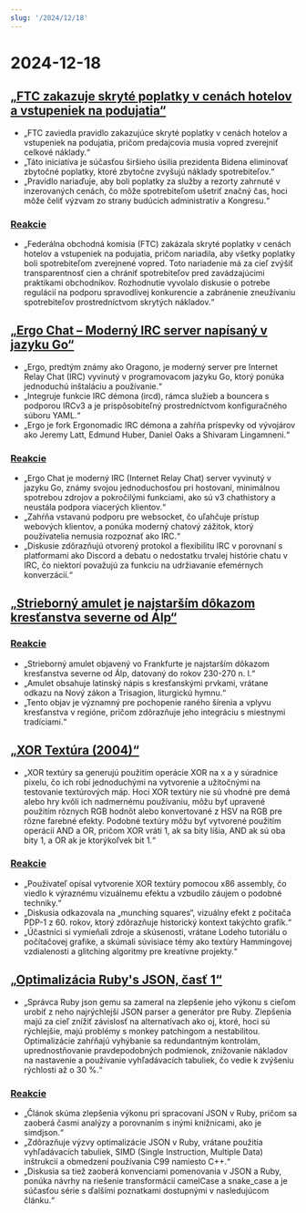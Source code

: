 ```yaml
---
slug: '/2024/12/18'
---
```


# 2024-12-18

## [„FTC zakazuje skryté poplatky v cenách hotelov a vstupeniek na podujatia“](https://www.cnbc.com/2024/12/17/ftc-bans-hidden-junk-fees-in-hotel-event-ticket-prices-.html)

- „FTC zaviedla pravidlo zakazujúce skryté poplatky v cenách hotelov a vstupeniek na podujatia, pričom predajcovia musia vopred zverejniť celkové náklady.“
- „Táto iniciatíva je súčasťou širšieho úsilia prezidenta Bidena eliminovať zbytočné poplatky, ktoré zbytočne zvyšujú náklady spotrebiteľov.“
- „Pravidlo nariaďuje, aby boli poplatky za služby a rezorty zahrnuté v inzerovaných cenách, čo môže spotrebiteľom ušetriť značný čas, hoci môže čeliť výzvam zo strany budúcich administratív a Kongresu.“

### [Reakcie](https://news.ycombinator.com/item?id=42445037)

- „Federálna obchodná komisia (FTC) zakázala skryté poplatky v cenách hotelov a vstupeniek na podujatia, pričom nariadila, aby všetky poplatky boli spotrebiteľom zverejnené vopred. Toto nariadenie má za cieľ zvýšiť transparentnosť cien a chrániť spotrebiteľov pred zavádzajúcimi praktikami obchodníkov. Rozhodnutie vyvolalo diskusie o potrebe regulácií na podporu spravodlivej konkurencie a zabránenie zneužívaniu spotrebiteľov prostredníctvom skrytých nákladov.“

## [„Ergo Chat – Moderný IRC server napísaný v jazyku Go“](https://github.com/ergochat/ergo)

- „Ergo, predtým známy ako Oragono, je moderný server pre Internet Relay Chat (IRC) vyvinutý v programovacom jazyku Go, ktorý ponúka jednoduchú inštaláciu a používanie.“
- „Integruje funkcie IRC démona (ircd), rámca služieb a bouncera s podporou IRCv3 a je prispôsobiteľný prostredníctvom konfiguračného súboru YAML.“
- „Ergo je fork Ergonomadic IRC démona a zahŕňa príspevky od vývojárov ako Jeremy Latt, Edmund Huber, Daniel Oaks a Shivaram Lingamneni.“

### [Reakcie](https://news.ycombinator.com/item?id=42447071)

- „Ergo Chat je moderný IRC (Internet Relay Chat) server vyvinutý v jazyku Go, známy svojou jednoduchosťou pri hostovaní, minimálnou spotrebou zdrojov a pokročilými funkciami, ako sú v3 chathistory a neustála podpora viacerých klientov.“
- „Zahŕňa vstavanú podporu pre websocket, čo uľahčuje prístup webových klientov, a ponúka moderný chatový zážitok, ktorý používatelia nemusia rozpoznať ako IRC.“
- „Diskusie zdôrazňujú otvorený protokol a flexibilitu IRC v porovnaní s platformami ako Discord a debatu o nedostatku trvalej histórie chatu v IRC, čo niektorí považujú za funkciu na udržiavanie efemérnych konverzácií.“

## [„Strieborný amulet je najstarším dôkazom kresťanstva severne od Álp“](https://archaeologymag.com/2024/12/oldest-evidence-of-christianity-north-of-the-alps/)

### [Reakcie](https://news.ycombinator.com/item?id=42448939)

- „Strieborný amulet objavený vo Frankfurte je najstarším dôkazom kresťanstva severne od Álp, datovaný do rokov 230-270 n. l.“
- „Amulet obsahuje latinský nápis s kresťanskými prvkami, vrátane odkazu na Nový zákon a Trisagion, liturgickú hymnu.“
- „Tento objav je významný pre pochopenie raného šírenia a vplyvu kresťanstva v regióne, pričom zdôrazňuje jeho integráciu s miestnymi tradíciami.“

## [„XOR Textúra (2004)“](https://lodev.org/cgtutor/xortexture.html)

- „XOR textúry sa generujú použitím operácie XOR na x a y súradnice pixelu, čo ich robí jednoduchými na vytvorenie a užitočnými na testovanie textúrových máp. Hoci XOR textúry nie sú vhodné pre demá alebo hry kvôli ich nadmernému používaniu, môžu byť upravené použitím rôznych RGB hodnôt alebo konvertované z HSV na RGB pre rôzne farebné efekty. Podobné textúry môžu byť vytvorené použitím operácií AND a OR, pričom XOR vráti 1, ak sa bity líšia, AND ak sú oba bity 1, a OR ak je ktorýkoľvek bit 1.“

### [Reakcie](https://news.ycombinator.com/item?id=42447053)

- „Používateľ opísal vytvorenie XOR textúry pomocou x86 assembly, čo viedlo k výraznému vizuálnemu efektu a vzbudilo záujem o podobné techniky.“
- „Diskusia odkazovala na „munching squares“, vizuálny efekt z počítača PDP-1 z 60. rokov, ktorý zdôrazňuje historický kontext takýchto grafík.“
- „Účastníci si vymieňali zdroje a skúsenosti, vrátane Lodeho tutoriálu o počítačovej grafike, a skúmali súvisiace témy ako textúry Hammingovej vzdialenosti a glitching algoritmy pre kreatívne projekty.“

## [„Optimalizácia Ruby's JSON, časť 1“](https://byroot.github.io/ruby/json/2024/12/15/optimizing-ruby-json-part-1.html)

- „Správca Ruby json gemu sa zameral na zlepšenie jeho výkonu s cieľom urobiť z neho najrýchlejší JSON parser a generátor pre Ruby. Zlepšenia majú za cieľ znížiť závislosť na alternatívach ako oj, ktoré, hoci sú rýchlejšie, majú problémy s monkey patchingom a nestabilitou. Optimalizácie zahŕňajú vyhýbanie sa redundantným kontrolám, uprednostňovanie pravdepodobných podmienok, znižovanie nákladov na nastavenie a používanie vyhľadávacích tabuliek, čo vedie k zvýšeniu rýchlosti až o 30 %.“

### [Reakcie](https://news.ycombinator.com/item?id=42446846)

- „Článok skúma zlepšenia výkonu pri spracovaní JSON v Ruby, pričom sa zaoberá časmi analýzy a porovnaním s inými knižnicami, ako je simdjson.“
- „Zdôrazňuje výzvy optimalizácie JSON v Ruby, vrátane použitia vyhľadávacích tabuliek, SIMD (Single Instruction, Multiple Data) inštrukcií a obmedzení používania C99 namiesto C++.“
- „Diskusia sa tiež zaoberá konvenciami pomenovania v JSON a Ruby, ponúka návrhy na riešenie transformácií camelCase a snake_case a je súčasťou série s ďalšími poznatkami dostupnými v nasledujúcom článku.“

<head>
  <meta property="og:title" content="„FTC zakazuje skryté poplatky v cenách hotelov a vstupeniek na podujatia“" />
  <meta property="og:type" content="website" />
  <meta property="og:image" content="https://og.cho.sh/api/og/?title=%E2%80%9EFTC%20zakazuje%20skryt%C3%A9%20poplatky%20v%20cen%C3%A1ch%20hotelov%20a%20vstupeniek%20na%20podujatia%E2%80%9C&subheading=streda%2018.%20decembra%202024%3A%20Hacker%20News%20Zhrnutie" />
</head>
